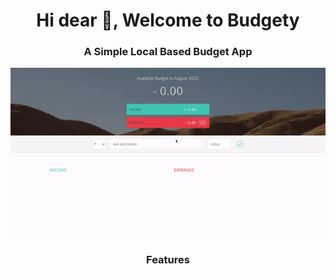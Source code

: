 <h1 align="center">Hi dear 👋, Welcome to Budgety</h1>
<h3 align="center">A Simple Local Based Budget App</h3>

![demonstration-of-app](demo.gif)

<h3 align="center">Features</h3>
